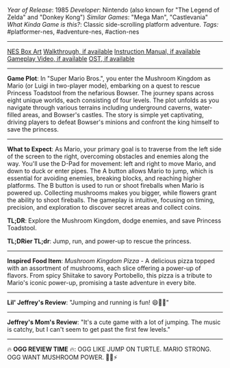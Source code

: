 *Year of Release*: 1985
*Developer*: Nintendo (also known for "The Legend of Zelda" and "Donkey Kong")
*Similar Games*: "Mega Man", "Castlevania"
*What Kinda Game is this?*: Classic side-scrolling platform adventure.
*Tags:* #platformer-nes, #adventure-nes, #action-nes

---
[NES Box Art](https://www.google.com/search?tbm=isch&q=NES+Box+Art+Super+Mario+Bros) 
[Walkthrough, if available](https://www.google.com/search?q=Walkthrough+NES+Super+Mario+Bros)
[Instruction Manual, if available](https://www.google.com/search?q=NES+Instruction+Manual+Super+Mario+Bros)
[Gameplay Video, if available](https://www.youtube.com/results?search_query=gameplay+NES+Super+Mario+Bros) 
[OST, if available](https://www.youtube.com/results?search_query=gameplay+NES+Super+Mario+Bros+OST)

- - -
**Game Plot**: In "Super Mario Bros.", you enter the Mushroom Kingdom as Mario (or Luigi in two-player mode), embarking on a quest to rescue Princess Toadstool from the nefarious Bowser. The journey spans across eight unique worlds, each consisting of four levels. The plot unfolds as you navigate through various terrains including underground caverns, water-filled areas, and Bowser's castles. The story is simple yet captivating, driving players to defeat Bowser's minions and confront the king himself to save the princess.

- - -
**What to Expect**: As Mario, your primary goal is to traverse from the left side of the screen to the right, overcoming obstacles and enemies along the way. You'll use the D-Pad for movement: left and right to move Mario, and down to duck or enter pipes. The A button allows Mario to jump, which is essential for avoiding enemies, breaking blocks, and reaching higher platforms. The B button is used to run or shoot fireballs when Mario is powered up. Collecting mushrooms makes you bigger, while flowers grant the ability to shoot fireballs. The gameplay is intuitive, focusing on timing, precision, and exploration to discover secret areas and collect coins.

**TL;DR**: Explore the Mushroom Kingdom, dodge enemies, and save Princess Toadstool.

**TL;DRier TL;dr**: Jump, run, and power-up to rescue the princess.

---
**Inspired Food Item**: *Mushroom Kingdom Pizza* - A delicious pizza topped with an assortment of mushrooms, each slice offering a power-up of flavors. From spicy Shiitake to savory Portobello, this pizza is a tribute to Mario's iconic power-up, promising a taste adventure in every bite.

---
**Lil' Jeffrey's Review**: "Jumping and running is fun! 😄🍄👑"

---
**Jeffrey's Mom's Review**: "It's a cute game with a lot of jumping. The music is catchy, but I can't seem to get past the first few levels."

---
🔥 **OGG REVIEW TIME** 🔥: OGG LIKE JUMP ON TURTLE. MARIO STRONG. OGG WANT MUSHROOM POWER. 🍄🔨⚡